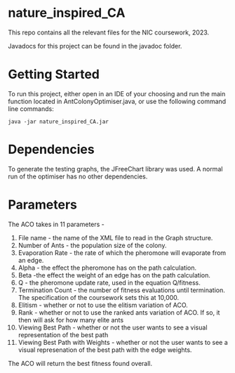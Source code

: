 # nature_inspired_CA
This repo contains all the relevant files for the NIC coursework, 2023.

Javadocs for this project can be found in the javadoc folder.

# Getting Started

To run this project, either open in an IDE of your choosing and run the main function located in AntColonyOptimiser.java, or use the following command line commands:

`java -jar nature_inspired_CA.jar`

# Dependencies

To generate the testing graphs, the JFreeChart library was used. A normal run of the optimiser has no other dependencies.

# Parameters

The ACO takes in 11 parameters - 
1. File name - the name of the XML file to read in the Graph structure.
1. Number of Ants - the population size of the colony.
1. Evaporation Rate - the rate of which the pheromone will evaporate from an edge.
1. Alpha - the effect the pheromone has on the path calculation.
1. Beta -the effect the weight of an edge has on the path calculation.
1. Q - the pheromone update rate, used in the equation Q/fitness.
1. Termination Count - the number of fitness evaluations until termination. The specification of the coursework sets this at 10,000.
1. Elitism - whether or not to use the elitism variation of ACO.
1. Rank - whether or not to use the ranked ants variation of ACO. If so, it then will ask for how many elite ants
1. Viewing Best Path - whether or not the user wants to see a visual representation of the best path
1. Viewing Best Path with Weights - whether or not the user wants to see a visual represenation of the best path with the edge weights.

The ACO will return the best fitness found overall.
